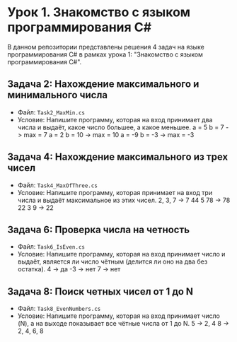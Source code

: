 # Урок 1. Знакомство с языком программирования C#

В данном репозитории представлены решения 4 задач на языке программирования C# в рамках урока 1: "Знакомство с языком программирования C#".

## Задача 2: Нахождение максимального и минимального числа
- Файл: `Task2_MaxMin.cs`
- Условие: Напишите программу, которая на вход принимает два числа и выдаёт, какое число большее, а какое меньшее.
a = 5 b = 7 -> max = 7
a = 2 b = 10 -> max = 10
a = -9 b = -3 -> max = -3

## Задача 4: Нахождение максимального из трех чисел
- Файл: `Task4_MaxOfThree.cs`
- Условие: Напишите программу, которая принимает на вход три числа и выдаёт максимальное из этих чисел.
2, 3, 7 -> 7
44 5 78 -> 78
22 3 9 -> 22


## Задача 6: Проверка числа на четность
- Файл: `Task6_IsEven.cs`
- Условие: Напишите программу, которая на вход принимает число и выдаёт, является ли число чётным (делится ли оно на два без остатка).
4 -> да
-3 -> нет
7 -> нет

## Задача 8: Поиск четных чисел от 1 до N
- Файл: `Task8_EvenNumbers.cs`
- Условие: Напишите программу, которая на вход принимает число (N), а на выходе показывает все чётные числа от 1 до N.
5 -> 2, 4
8 -> 2, 4, 6, 8
